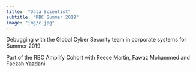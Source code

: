```yaml
---
title:  "Data Scientist"
subtitle: "RBC Summer 2019"
image: "img/c.jpg"
---
```


Debugging with the Global Cyber Security team in corporate systems for Summer 2019 

Part of the RBC Amplify Cohort with Reece Martin, Fawaz Mohammed and Faezah Yazdani
